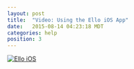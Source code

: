 ```yaml
---
layout: post
title:  "Video: Using the Ello iOS App"
date:   2015-08-14 04:23:18 MDT
categories: help
position: 3
---
```


<div class="embetter" data-vimeo-id="135605909"><a href="https://vimeo.com/135605909" target="_blank"><img src="http://i.vimeocdn.com/video/529685569_640.jpg" alt="Ello iOS"></a></div>
